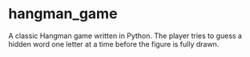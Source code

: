 # hangman_game
A classic Hangman game written in Python. The player tries to guess a hidden word one letter at a time before the figure is fully drawn.
